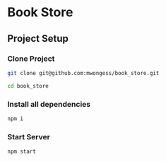 # Book Store

## Project Setup

### Clone Project
```sh
git clone git@github.com:mwongess/book_store.git
```

```sh
cd book_store
```
### Install all dependencies
```sh
npm i
```
### Start Server
```sh
npm start
```
